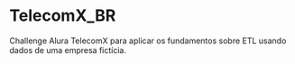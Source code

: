 # TelecomX_BR
Challenge Alura TelecomX para aplicar os fundamentos sobre ETL usando dados de uma empresa fictícia.
